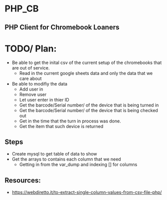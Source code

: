 # PHP_CB

## PHP Client for Chromebook Loaners

# TODO/ Plan:
- Be able to get the inital csv of the current setup of the chromebooks that are out of service.
  - Read in the current google sheets data and only the data that we care about
- Be able to modifiy the data
  - Add user in
  - Remove user
  - Let user enter in thier ID
  - Get the barcode/Serial number/ of the device that is being turned in
  - Get the barcode/Serial number/ of the device that is being checked out
  - Get in the time that the turn in process was done.
  - Get the item that such device is returned 

## Steps
- Create mysql to get table of data to show
- Get the arrays to contains each column that we need 
  - Getting in from the var_dump and indexing [] for columns




## Resources:
- https://webdiretto.it/to-extract-single-column-values-from-csv-file-php/
